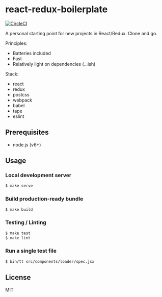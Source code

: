 # react-redux-boilerplate

[![CircleCI](https://circleci.com/gh/dylanpyle/react-redux-boilerplate.svg?style=svg)](https://circleci.com/gh/dylanpyle/react-redux-boilerplate)

A personal starting point for new projects in React/Redux. Clone and go.

Principles:

- Batteries included
- Fast
- Relatively light on dependencies (...ish)

Stack:

- react
- redux
- postcss
- webpack
- babel
- tape
- eslint

## Prerequisites

- node.js (v6+)

## Usage

### Local development server

```bash
$ make serve
```

### Build production-ready bundle

```bash
$ make build
```

### Testing / Linting

```bash
$ make test
$ make lint
```

### Run a single test file

```bash
$ bin/tt src/components/loader/spec.jsx
```

## License

MIT
